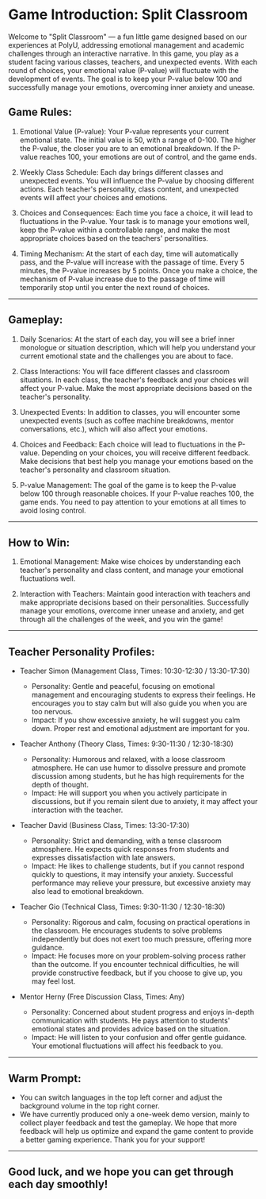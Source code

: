 # Game Introduction: Split Classroom

Welcome to "Split Classroom" — a fun little game designed based on our experiences at PolyU, addressing emotional management and academic challenges through an interactive narrative. In this game, you play as a student facing various classes, teachers, and unexpected events. With each round of choices, your emotional value (P-value) will fluctuate with the development of events. The goal is to keep your P-value below 100 and successfully manage your emotions, overcoming inner anxiety and unease.

## Game Rules:

1. Emotional Value (P-value): Your P-value represents your current emotional state. The initial value is 50, with a range of 0-100. The higher the P-value, the closer you are to an emotional breakdown. If the P-value reaches 100, your emotions are out of control, and the game ends.

2. Weekly Class Schedule: Each day brings different classes and unexpected events. You will influence the P-value by choosing different actions. Each teacher's personality, class content, and unexpected events will affect your choices and emotions.

3. Choices and Consequences: Each time you face a choice, it will lead to fluctuations in the P-value. Your task is to manage your emotions well, keep the P-value within a controllable range, and make the most appropriate choices based on the teachers' personalities.

4. Timing Mechanism: At the start of each day, time will automatically pass, and the P-value will increase with the passage of time. Every 5 minutes, the P-value increases by 5 points. Once you make a choice, the mechanism of P-value increase due to the passage of time will temporarily stop until you enter the next round of choices.

---

## Gameplay:

1. Daily Scenarios: At the start of each day, you will see a brief inner monologue or situation description, which will help you understand your current emotional state and the challenges you are about to face.

2. Class Interactions: You will face different classes and classroom situations. In each class, the teacher's feedback and your choices will affect your P-value. Make the most appropriate decisions based on the teacher's personality.

3. Unexpected Events: In addition to classes, you will encounter some unexpected events (such as coffee machine breakdowns, mentor conversations, etc.), which will also affect your emotions.

4. Choices and Feedback: Each choice will lead to fluctuations in the P-value. Depending on your choices, you will receive different feedback. Make decisions that best help you manage your emotions based on the teacher's personality and classroom situation.

5. P-value Management: The goal of the game is to keep the P-value below 100 through reasonable choices. If your P-value reaches 100, the game ends. You need to pay attention to your emotions at all times to avoid losing control.

---

## How to Win:

1. Emotional Management: Make wise choices by understanding each teacher's personality and class content, and manage your emotional fluctuations well.

2. Interaction with Teachers: Maintain good interaction with teachers and make appropriate decisions based on their personalities. Successfully manage your emotions, overcome inner unease and anxiety, and get through all the challenges of the week, and you win the game!

---

## Teacher Personality Profiles:

- Teacher Simon (Management Class, Times: 10:30-12:30 / 13:30-17:30)
  - Personality: Gentle and peaceful, focusing on emotional management and encouraging students to express their feelings. He encourages you to stay calm but will also guide you when you are too nervous.
  - Impact: If you show excessive anxiety, he will suggest you calm down. Proper rest and emotional adjustment are important for you.

- Teacher Anthony (Theory Class, Times: 9:30-11:30 / 12:30-18:30)
  - Personality: Humorous and relaxed, with a loose classroom atmosphere. He can use humor to dissolve pressure and promote discussion among students, but he has high requirements for the depth of thought.
  - Impact: He will support you when you actively participate in discussions, but if you remain silent due to anxiety, it may affect your interaction with the teacher.

- Teacher David (Business Class, Times: 13:30-17:30)
  - Personality: Strict and demanding, with a tense classroom atmosphere. He expects quick responses from students and expresses dissatisfaction with late answers.
  - Impact: He likes to challenge students, but if you cannot respond quickly to questions, it may intensify your anxiety. Successful performance may relieve your pressure, but excessive anxiety may also lead to emotional breakdown.

- Teacher Gio (Technical Class, Times: 9:30-11:30 / 12:30-18:30)
  - Personality: Rigorous and calm, focusing on practical operations in the classroom. He encourages students to solve problems independently but does not exert too much pressure, offering more guidance.
  - Impact: He focuses more on your problem-solving process rather than the outcome. If you encounter technical difficulties, he will provide constructive feedback, but if you choose to give up, you may feel lost.

- Mentor Herny (Free Discussion Class, Times: Any)
  - Personality: Concerned about student progress and enjoys in-depth communication with students. He pays attention to students' emotional states and provides advice based on the situation.
  - Impact: He will listen to your confusion and offer gentle guidance. Your emotional fluctuations will affect his feedback to you.

---

## Warm Prompt:
- You can switch languages in the top left corner and adjust the background volume in the top right corner.
- We have currently produced only a one-week demo version, mainly to collect player feedback and test the gameplay. We hope that more feedback will help us optimize and expand the game content to provide a better gaming experience. Thank you for your support!

---

## Good luck, and we hope you can get through each day smoothly!

